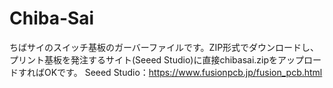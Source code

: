 # Chiba-Sai
ちばサイのスイッチ基板のガーバーファイルです。ZIP形式でダウンロードし、プリント基板を発注するサイト(Seeed Studio)に直接chibasai.zipをアップロードすればOKです。
Seeed Studio：https://www.fusionpcb.jp/fusion_pcb.html
